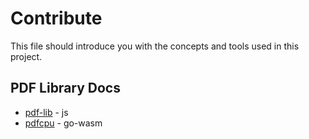 # Contribute

This file should introduce you with the concepts and tools used in this project.

## PDF Library Docs
- [pdf-lib](https://pdf-lib.js.org) - js
- [pdfcpu](https://pdfcpu.io) - go-wasm